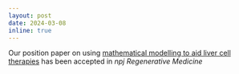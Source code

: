 ```yaml
---
layout: post
date: 2024-03-08
inline: true
---
```

Our position paper on using [mathematical modelling to aid liver cell therapies](https://doi.org/10.1038/s41536-024-00361-3)
has been accepted in *npj Regenerative Medicine*